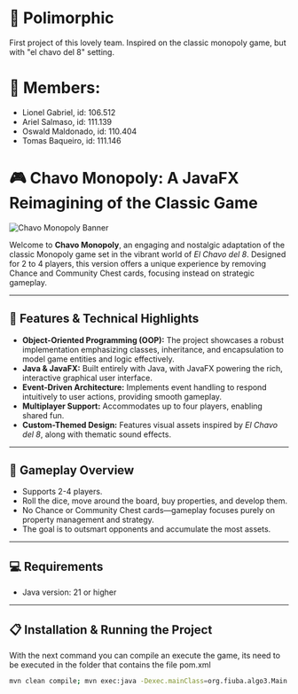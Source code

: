 # 🌌 Polimorphic
First project of this lovely team. Inspired on the classic monopoly game, but with "el chavo del 8" setting.

# 🐐 Members: 
+ Lionel Gabriel, id: 106.512
+ Ariel Salmaso, id: 111.139
+ Oswald Maldonado, id: 110.404
+ Tomas Baqueiro, id: 111.146

# 🎮 Chavo Monopoly: A JavaFX Reimagining of the Classic Game

![Chavo Monopoly Banner](https://static.wikia.nocookie.net/doblaje-fanon/images/b/bc/Chavo.png/revision/latest?cb=20150823013425&path-prefix=es)

Welcome to **Chavo Monopoly**, an engaging and nostalgic adaptation of the classic Monopoly game set in the vibrant world of *El Chavo del 8*. Designed for 2 to 4 players, this version offers a unique experience by removing Chance and Community Chest cards, focusing instead on strategic gameplay.

---

## 📗 Features & Technical Highlights

- **Object-Oriented Programming (OOP):** The project showcases a robust implementation emphasizing classes, inheritance, and encapsulation to model game entities and logic effectively.
- **Java & JavaFX:** Built entirely with Java, with JavaFX powering the rich, interactive graphical user interface.
- **Event-Driven Architecture:** Implements event handling to respond intuitively to user actions, providing smooth gameplay.
- **Multiplayer Support:** Accommodates up to four players, enabling shared fun.
- **Custom-Themed Design:** Features visual assets inspired by *El Chavo del 8*, along with thematic sound effects.

---

## 📝 Gameplay Overview

- Supports 2-4 players.
- Roll the dice, move around the board, buy properties, and develop them.
- No Chance or Community Chest cards—gameplay focuses purely on property management and strategy.
- The goal is to outsmart opponents and accumulate the most assets.

---

## 💻 Requirements

- Java version: 21 or higher

---

## 📋 Installation & Running the Project

With the next command you can compile an execute the game, its need to be executed in the folder that contains the file pom.xml
```bash
mvn clean compile; mvn exec:java -Dexec.mainClass=org.fiuba.algo3.Main
```

